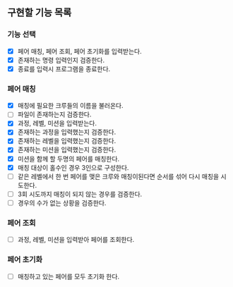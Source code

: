 ## 구현할 기능 목록
 
### 기능 선택
- [x] 페어 매칭, 페어 조회, 페어 초기화를 입력받는다.
- [x] 존재하는 명령 입력인지 검증한다. 
- [x] 종료를 입력시 프로그램을 종료한다.

### 페어 매칭
- [x] 매칭에 필요한 크루들의 이름을 불러온다.
- [ ] 파일이 존재하는지 검증한다.  
- [x] 과정, 레벨, 미션을 입력받는다.
- [x] 존재하는 과정을 입력했는지 검증한다.
- [x] 존재하는 레벨을 입력했는지 검증한다.
- [x] 존재하는 미션을 입력했는지 검증한다.
- [x] 미션을 함께 할 두명의 페어를 매칭한다.
- [x] 매칭 대상이 홀수인 경우 3인으로 구성한다.
- [ ] 같은 레벨에서 한 번 페어를 맺은 크루와 매칭이된다면 순서를 섞어 다시 매칭을 시도한다.
- [ ] 3회 시도까지 매칭이 되지 않는 경우를 검증한다.
- [ ] 경우의 수가 없는 상황을 검증한다.

### 페어 조회
- [ ] 과정, 레벨, 미션을 입력받아 페어를 조회한다.

### 페어 초기화
- [ ] 매칭하고 있는 페어를 모두 초기화 한다.